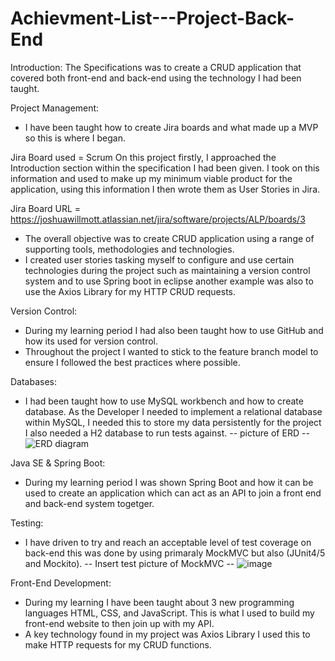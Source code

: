 # Achievment-List---Project-Back-End
Introduction:
The Specifications was to create a CRUD application that covered both front-end and back-end using the technology I had been taught.

 
Project Management:
 - I have been taught how to create Jira boards and what made up a MVP so this is where I began.

 Jira Board used = Scrum
On this project firstly, I approached the Introduction section within the specification I had been given. I took on this information and used to make up my minimum viable product for the application, using this information I then wrote them as User Stories in Jira.

Jira Board URL = https://joshuawillmott.atlassian.net/jira/software/projects/ALP/boards/3

- The overall objective was to create CRUD application using a range of supporting tools, methodologies and technologies.
- I created user stories tasking myself to configure and use certain technologies during the project such as maintaining a version control system and to use Spring boot in eclipse another example was also to use the Axios Library for my HTTP CRUD requests.

Version Control:
- During my learning period I had also been taught how to use GitHub and how its used for version control.
- Throughout the project I wanted to stick to the feature branch model to ensure I followed the best practices where possible.

Databases:
 - I had been taught how to use MySQL workbench and how to create database. As the Developer I needed to implement a relational database within MySQL, I needed this to store my data persistently for the project I also needed a H2 database to run tests against.
 -- picture of ERD --
 ![ERD diagram](https://user-images.githubusercontent.com/93252771/146384401-96cd6ff3-6ffe-4b15-b13b-f0c47cddb481.PNG)


Java SE & Spring Boot:
 - During my learning period I was shown Spring Boot and how it can be used to create an application which can act as an API to join a front end and back-end system togetger.

Testing:
 - I have driven to try and reach an acceptable level of test coverage on back-end this was done by using primaraly MockMVC but also (JUnit4/5 and Mockito).
-- Insert test picture of MockMVC --
![image](https://user-images.githubusercontent.com/93252771/146384477-04e71b6f-e1f7-415f-8e0f-ab45978a9cb0.png)


Front-End Development:
 - During my learning I have been taught about 3 new programming languages HTML, CSS, and JavaScript. This is what I used to build my front-end website to then join up with my API.
 - A key technology found in my project was Axios Library I used this to make HTTP requests for my CRUD functions. 

